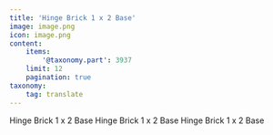 ```yaml
---
title: 'Hinge Brick 1 x 2 Base'
image: image.png
icon: image.png
content:
    items:
        '@taxonomy.part': 3937
    limit: 12
    pagination: true
taxonomy:
    tag: translate
---
```


Hinge Brick 1 x 2 Base
Hinge Brick 1 x 2 Base
Hinge Brick 1 x 2 Base

